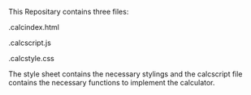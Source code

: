 This Repositary contains three files:

.calcindex.html

.calcscript.js

.calcstyle.css

The style sheet contains the necessary stylings and the calcscript file contains the necessary functions to implement the calculator.